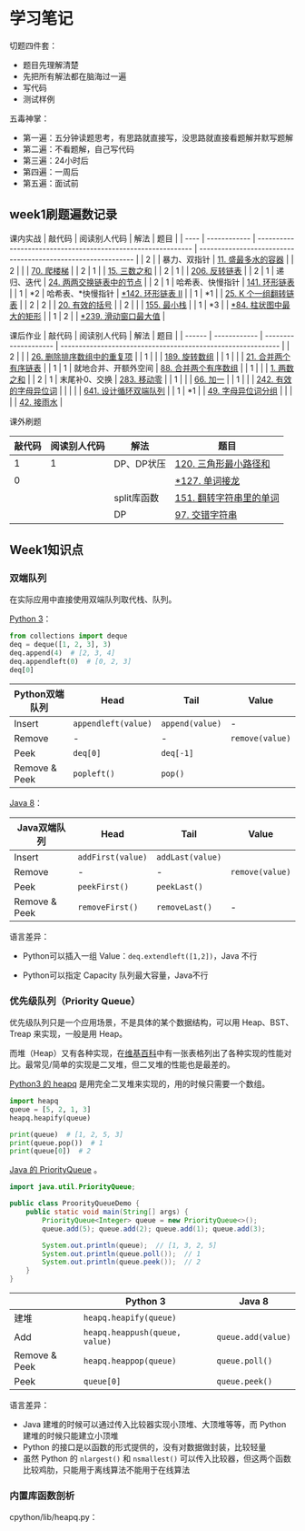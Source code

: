 # 学习笔记

切题四件套：

- 题目先理解清楚
- 先把所有解法都在脑海过一遍
- 写代码
- 测试样例

五毒神掌：

- 第一遍：五分钟读题思考，有思路就直接写，没思路就直接看题解并默写题解
- 第二遍：不看题解，自己写代码
- 第三遍：24小时后
- 第四遍：一周后
- 第五遍：面试前

## week1刷题遍数记录

课内实战
| 敲代码 | 阅读别人代码 | 解法          | 题目                                                         |
| ---- | ------------ | ------------------------------------------------------------ | ------------------------------------------------------------ |
| 2   |     | 暴力、双指针  | [11. 盛最多水的容器](https://leetcode-cn.com/problems/container-with-most-water/) |
| 2    |     |               | [70. 爬楼梯](https://leetcode-cn.com/problems/climbing-stairs/) |
| 2    | 1   |               | [15. 三数之和](https://leetcode-cn.com/problems/3sum/)       |
| 2    | 1   |                  | [206. 反转链表](https://leetcode-cn.com/problems/reverse-linked-list/) |
| 2    | 1   | 递归、迭代       | [24. 两两交换链表中的节点](https://leetcode-cn.com/problems/swap-nodes-in-pairs/) |
| 2    | 1   | 哈希表、快慢指针 | [141. 环形链表](https://leetcode-cn.com/problems/linked-list-cycle/) |
| 1    | \*2 | 哈希表、\*快慢指针 | [\*142. 环形链表 II](https://leetcode-cn.com/problems/linked-list-cycle-ii/) |
| 1 | \*1 |                  | [25. K 个一组翻转链表](https://leetcode-cn.com/problems/reverse-nodes-in-k-group/) |
| 2   | 2   |      | [20. 有效的括号](https://leetcode-cn.com/problems/valid-parentheses/) |
| 2    |     |      | [155. 最小栈](https://leetcode-cn.com/problems/min-stack/)   |
| 1    | \*3 |      | [\*84. 柱状图中最大的矩形](https://leetcode-cn.com/problems/largest-rectangle-in-histogram/) |
| 1    | 2   |      | [\*239. 滑动窗口最大值](https://leetcode-cn.com/problems/sliding-window-maximum/) |

课后作业
| 敲代码 | 阅读别人代码 | 解法                 | 题目                                                         |
| ------ | ------------ | -------------------- | ------------------------------------------------------------ |
| 2     |              |                      | [26. 删除排序数组中的重复项](https://leetcode-cn.com/problems/remove-duplicates-from-sorted-array/) |
| 1      |              |                      | [189. 旋转数组](https://leetcode-cn.com/problems/rotate-array/) |
| 1      |              |                      | [21. 合并两个有序链表](https://leetcode-cn.com/problems/merge-two-sorted-lists/) |
| 1      | 1            | 就地合并、开额外空间 | [88. 合并两个有序数组](https://leetcode-cn.com/problems/merge-sorted-array/) |
| 1      |              |               | [1. 两数之和](https://leetcode-cn.com/problems/two-sum/)     |
| 2      | 1            | 末尾补0、交换 | [283. 移动零](https://leetcode-cn.com/problems/move-zeroes/) |
| 1      |              |  | [66. 加一](https://leetcode-cn.com/problems/plus-one/) |
| 1      |              |  | [242. 有效的字母异位词](https://leetcode-cn.com/problems/valid-anagram/) |
|  | | | [641. 设计循环双端队列](https://leetcode-cn.com/problems/design-circular-deque/) |
| 1 | \*1 | | [49. 字母异位词分组](https://leetcode-cn.com/problems/group-anagrams/) |
|  |  | | [42. 接雨水](https://leetcode-cn.com/problems/trapping-rain-water/) |

课外刷题

| 敲代码 | 阅读别人代码 | 解法        | 题目                                                         |
| ------ | ------------ | ----------- | ------------------------------------------------------------ |
| 1      | 1            | DP、DP状压  | [120. 三角形最小路径和](https://leetcode-cn.com/problems/triangle/) |
| 0      |              |             | [\*127. 单词接龙](https://leetcode-cn.com/problems/word-ladder/) |
|        |              | split库函数 | [151. 翻转字符串里的单词](https://leetcode-cn.com/problems/reverse-words-in-a-string/) |
|        |              | DP          | [97. 交错字符串](https://leetcode-cn.com/problems/interleaving-string/) |

## Week1知识点

### 双端队列

在实际应用中直接使用双端队列取代栈、队列。

[Python 3](https://docs.python.org/3/library/collections.html#collections.deque)：

```python
from collections import deque
deq = deque([1, 2, 3], 3)
deq.append(4)  # [2, 3, 4]
deq.appendleft(0)  # [0, 2, 3]
deq[0]
```

| Python双端队列 | Head                | Tail            | Value           |
| -------------- | ------------------- | --------------- | --------------- |
| Insert         | `appendleft(value)` | `append(value)` | -               |
| Remove         | -                   | -               | `remove(value)` |
| Peek           | `deq[0]`            | `deq[-1]`       |                 |
| Remove & Peek  | `popleft()`         | `pop()`         |                 |

[Java 8](https://docs.oracle.com/javase/8/docs/api/java/util/Deque.html)：

| Java双端队列  | Head              | Tail             | Value           |
| ------------- | ----------------- | ---------------- | --------------- |
| Insert        | `addFirst(value)` | `addLast(value)` |                 |
| Remove        | -                 | -                | `remove(value)` |
| Peek          | `peekFirst()`     | `peekLast()`     |                 |
| Remove & Peek | `removeFirst()`   | `removeLast()`   | -               |

语言差异：

- Python可以插入一组 Value：`deq.extendleft([1,2])`，Java 不行

- Python可以指定 Capacity 队列最大容量，Java不行

### 优先级队列（Priority Queue）

优先级队列只是一个应用场景，不是具体的某个数据结构，可以用 Heap、BST、Treap 来实现，一般是用 Heap。

而堆（Heap）又有各种实现，在[维基百科](https://en.wikipedia.org/wiki/Heap_(data_structure))中有一张表格列出了各种实现的性能对比。最常见/简单的实现是二叉堆，但二叉堆的性能也是最差的。

[Python3 的 heapq](https://docs.python.org/3/library/heapq.html) 是用完全二叉堆来实现的，用的时候只需要一个数组。

```python
import heapq
queue = [5, 2, 1, 3]
heapq.heapify(queue)

print(queue)  # [1, 2, 5, 3]
print(queue.pop())  # 1
print(queue[0])  # 2
```

[Java 的 PriorityQueue](https://docs.oracle.com/javase/10/docs/api/java/util/PriorityQueue.html) 。

```java
import java.util.PriorityQueue;

public class ProorityQueueDemo {
    public static void main(String[] args) {
        PriorityQueue<Integer> queue = new PriorityQueue<>();
        queue.add(5); queue.add(2); queue.add(1); queue.add(3);

        System.out.println(queue);  // [1, 3, 2, 5]
        System.out.println(queue.poll());  // 1
        System.out.println(queue.peek());  // 2
    }
}
```

|               | Python 3                       | Java 8             |
| ------------- | ------------------------------ | ------------------ |
| 建堆          | `heapq.heapify(queue)`         |                    |
| Add           | `heapq.heappush(queue, value)` | `queue.add(value)` |
| Remove & Peek | `heapq.heappop(queue)`         | `queue.poll()`     |
| Peek          | `queue[0]`                     | `queue.peek()`     |


语言差异：
- Java 建堆的时候可以通过传入比较器实现小顶堆、大顶堆等等，而 Python 建堆的时候只能建立小顶堆
- Python 的接口是以函数的形式提供的，没有对数据做封装，比较轻量
- 虽然 Python 的 `nlargest()` 和 `nsmallest()` 可以传入比较器，但这两个函数比较鸡肋，只能用于离线算法不能用于在线算法

### 内置库函数剖析

cpython/lib/heapq.py：



